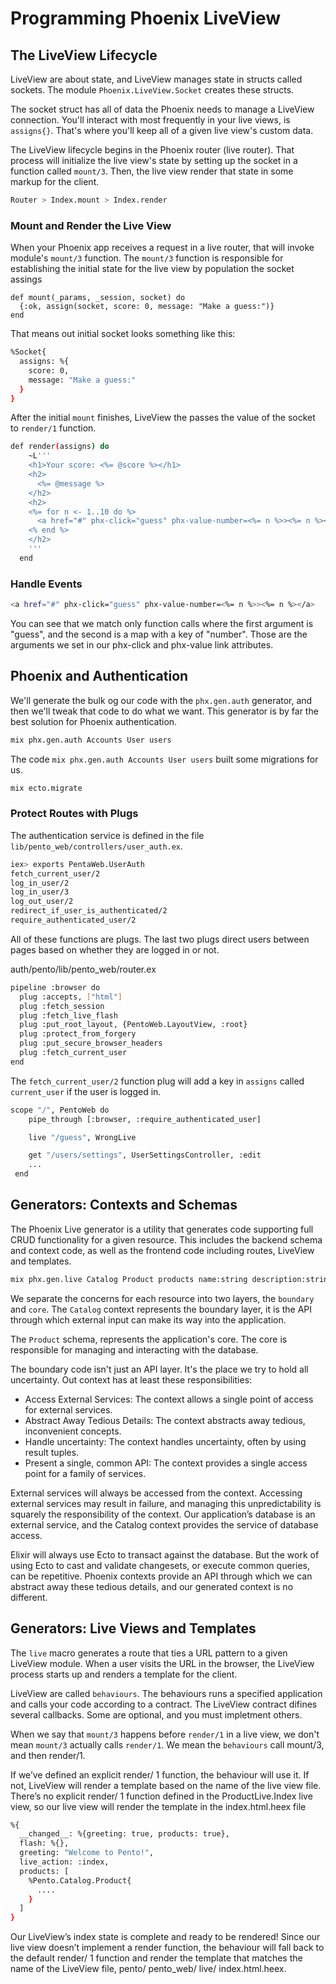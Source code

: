 # Programming Phoenix LiveView

## The LiveView Lifecycle

LiveView are about state, and LiveView manages state in structs called sockets. The module `Phoenix.LiveView.Socket` creates these structs.

The socket struct has all of data the Phoenix needs to manage a LiveView connection. You'll interact with most frequently in your live views, is `assigns{}`. That's where you'll keep all of a given live view's custom data.

The LiveView lifecycle begins in the Phoenix router (live router). That process will initialize the live view's state by setting up the socket in a function called `mount/3`. Then, the live view render that state in some markup for the client.

```bash
Router > Index.mount > Index.render
```
### Mount and Render the Live View

When your Phoenix app receives a request in a live router, that will invoke module's `mount/3` function. The `mount/3` function is responsible for establishing the initial state for the live view by population the socket assings

```bask
def mount(_params, _session, socket) do
  {:ok, assign(socket, score: 0, message: "Make a guess:")}
end
```

That means out initial socket looks something like this:

```bash
%Socket{
  assigns: %{
    score: 0,
    message: "Make a guess:"
  }
}
```

After the initial `mount` finishes, LiveView the passes the value of the socket to `render/1` function.

```bash
def render(assigns) do
    ~L'''
    <h1>Your score: <%= @score %></h1>
    <h2>
      <%= @message %>
    </h2>
    <h2>
    <%= for n <- 1..10 do %>
      <a href="#" phx-click="guess" phx-value-number=<%= n %>><%= n %><a/>
    <% end %>
    </h2>
    '''
  end
```

### Handle Events

```bash
<a href="#" phx-click="guess" phx-value-number=<%= n %>><%= n %></a>
```

You can see that we match only function calls where the first argument is "guess", and the second is a map with a key of "number". Those are the arguments we set in our phx-click and phx-value link attributes.

## Phoenix and Authentication

We'll generate the bulk og our code with the `phx.gen.auth` generator, and then we'll tweak that code to do what we want. This generator is by far the best solution for Phoenix authentication.

```bash
mix phx.gen.auth Accounts User users
```

The code `mix phx.gen.auth Accounts User users` built some migrations for us.

```bash
mix ecto.migrate
```
### Protect Routes with Plugs

The authentication service is defined in the file `lib/pento_web/controllers/user_auth.ex`. 

```bash
iex> exports PentaWeb.UserAuth
fetch_current_user/2
log_in_user/2
log_in_user/3
log_out_user/2
redirect_if_user_is_authenticated/2
require_authenticated_user/2
```
All of these functions are plugs. The last two plugs direct users between pages based on whether they are logged in or not.

auth/pento/lib/pento_web/router.ex

```bash
pipeline :browser do
  plug :accepts, ["html"]
  plug :fetch_session
  plug :fetch_live_flash
  plug :put_root_layout, {PentoWeb.LayoutView, :root}
  plug :protect_from_forgery
  plug :put_secure_browser_headers
  plug :fetch_current_user
end
```

The `fetch_current_user/2` function plug will add a key in `assigns` called `current_user` if the user is logged in.

```bash
scope "/", PentoWeb do
    pipe_through [:browser, :require_authenticated_user]

    live "/guess", WrongLive

    get "/users/settings", UserSettingsController, :edit
    ...
 end 
```

## Generators: Contexts and Schemas

The Phoenix Live generator is a utility that generates code supporting full CRUD functionality for a given resource. This includes the backend schema and context code, as well as the frontend code including routes, LiveView and templates.

```bash
mix phx.gen.live Catalog Product products name:string description:string unit_price:float sku:integer:unique
```
We separate the concerns for each resource into two layers, the `boundary` and `core`. The `Catalog` context represents the boundary layer, it is the API through which external input can make its way into the application.

The `Product` schema, represents the application's core. The core is responsible for managing and interacting with the database.

The boundary code isn't just an API layer. It's the place we try to hold all uncertainty. Out context has at least these responsibilities:

* Access External Services: The context allows a single point of access for external services.
* Abstract Away Tedious Details: The context abstracts away tedious, inconvenient concepts.
* Handle uncertainty: The context handles uncertainty, often by using result tuples.
* Present a single, common API: The context provides a single access point for a family of services.

External services will always be accessed from the context. Accessing external services may result in failure, and managing this unpredictability is squarely the responsibility of the context. Our application’s database is an external service, and the Catalog context provides the service of database access.

Elixir will always use Ecto to transact against the database. But the work of using Ecto to cast and validate changesets, or execute common queries, can be repetitive. Phoenix contexts provide an API through which we can abstract away these tedious details, and our generated context is no different.

## Generators: Live Views and Templates

The `live` macro generates a route that ties a URL pattern to a given LiveView module. When a user visits the URL in the browser, the LiveView process starts up and renders a template for the client.

LiveView are called `behaviours`. The behaviours runs a specified application and calls your code according to a contract. The LiveView contract difines several callbacks. Some are optional, and you must impletment others.

When we say that `mount/3` happens before `render/1` in a live view, we don't mean `mount/3` actually calls `render/1`. We mean the `behaviours` call mount/3, and then render/1.

If we’ve defined an explicit render/ 1 function, the behaviour will use it. If not, LiveView will render a template based on the name of the live view file. There’s no explicit render/ 1 function defined in the ProductLive.Index live view, so our live view will render the template in the index.html.heex file

```bash
%{
  __changed__: %{greeting: true, products: true},
  flash: %{},
  greeting: "Welcome to Pento!",
  live_action: :index,
  products: [
    %Pento.Catalog.Product{
      ....
    }
  ]
}
```

Our LiveView’s index state is complete and ready to be rendered! Since our live view doesn’t implement a render function, the behaviour will fall back to the default render/ 1 function and render the template that matches the name of the LiveView file, pento/ pento_web/ live/ index.html.heex.

